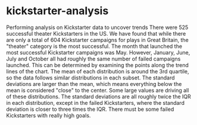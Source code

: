# kickstarter-analysis
Performing analysis on Kickstarter data to uncover trends
There were 525 successful theater Kickstarters in the US.
We have found that while there are only a total of 604 Kickstarter campaigns for plays in Great Britain, the "theater" category is the most successful.
The month that launched the most successful Kickstarter campaigns was May. However, January, June, July and October all had roughly the same number of failed campaigns launched. This can be determined by examining the points along the trend lines of the chart.
The mean of each distribution is around the 3rd quartile, so the data follows similar distributions in each subset.
The standard deviations are larger than the mean, which means everything below the mean is considered "close" to the center.
Some large values are driving all of these distributions. The standard deviations are all roughly twice the IQR in each distribution, except in the failed Kickstarters, where the standard deviation is closer to three times the IQR. There must be some failed Kickstarters with really high goals.

